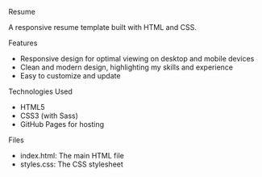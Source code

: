 Resume

A responsive resume template built with HTML and CSS.


Features

- Responsive design for optimal viewing on desktop and mobile devices
- Clean and modern design, highlighting my skills and experience
- Easy to customize and update

Technologies Used

- HTML5
- CSS3 (with Sass)
- GitHub Pages for hosting
  
Files

- index.html: The main HTML file
- styles.css: The CSS stylesheet

